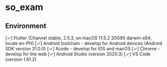 # so_exam

## Environment
[✓] Flutter (Channel stable, 2.5.3, on macOS 11.5.2 20G95 darwin-x64, locale
    en-PH)
[✓] Android toolchain - develop for Android devices (Android SDK version 31.0.0)
[✓] Xcode - develop for iOS and macOS
[✓] Chrome - develop for the web
[✓] Android Studio (version 2020.3)
[✓] VS Code (version 1.61.2)